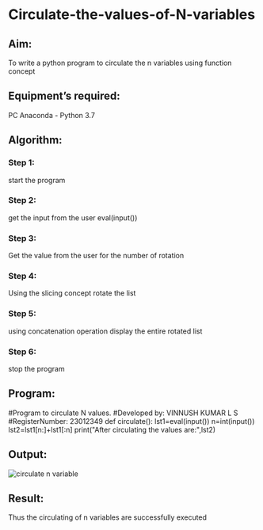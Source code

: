 # Circulate-the-values-of-N-variables
## Aim:
To write a python program to circulate the n variables using function concept
## Equipment’s required:
PC
Anaconda - Python 3.7
## Algorithm: 
### Step 1: 
start the program
### Step 2: 
get the input from the user eval(input())
### Step 3: 
Get the value from the user for the number of rotation
### Step 4: 
Using the slicing concept rotate the list

### Step 5: 
using concatenation operation display the entire rotated list

### Step 6: 
stop the program
## Program:
#Program to circulate N values.
#Developed by: VINNUSH KUMAR L S 
#RegisterNumber: 23012349
def circulate():
    lst1=eval(input())
    n=int(input())
    lst2=lst1[n:]+lst1[:n]
    print("After circulating the values are:",lst2)

## Output:
![circulate n variable](https://github.com/vinnush147/Circulate-the-values-of-N-variables/assets/147139234/831eeaf9-778d-4e40-ae84-e549ad005986)

## Result:
Thus the circulating of n variables are successfully executed

